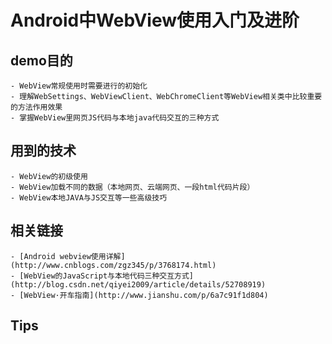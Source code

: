 # Android中WebView使用入门及进阶

## demo目的
	- WebView常规使用时需要进行的初始化
	- 理解WebSettings、WebViewClient、WebChromeClient等WebView相关类中比较重要的方法作用效果
	- 掌握WebView里网页JS代码与本地java代码交互的三种方式

## 用到的技术
	- WebView的初级使用
	- WebView加载不同的数据（本地网页、云端网页、一段html代码片段）
	- WebView本地JAVA与JS交互等一些高级技巧

## 相关链接
	- [Android webview使用详解](http://www.cnblogs.com/zgz345/p/3768174.html)
	- [WebView的JavaScript与本地代码三种交互方式](http://blog.csdn.net/qiyei2009/article/details/52708919)
	- [WebView·开车指南](http://www.jianshu.com/p/6a7c91f1d804)


## Tips